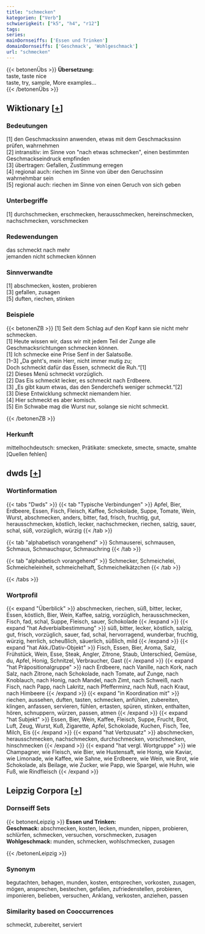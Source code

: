 ```yaml
---
title: "schmecken"
kategorien: ["Verb"]
schwierigkeit: ["k5", "h4", "r12"]
tags:
series:
mainDornseiffs: ['Essen und Trinken']
domainDornseiffs: ['Geschmack', 'Wohlgeschmack']
url: "schmecken"
---
```


{{< betonenÜbs >}}
**Übersetzung:**  
taste, taste nice  
taste, try, sample, More examples...  
{{< /betonenÜbs >}}

## Wiktionary [[+](https://de.wiktionary.org/wiki/schmecken)]

### Bedeutungen
[1] den Geschmackssinn anwenden, etwas mit dem Geschmackssinn prüfen, wahrnehmen  
[2] intransitiv: im Sinne von "nach etwas schmecken", einen bestimmten Geschmackseindruck empfinden  
[3] übertragen: Gefallen, Zustimmung erregen  
[4] regional auch: riechen im Sinne von über den Geruchssinn wahrnehmbar sein  
[5] regional auch: riechen im Sinne von einen Geruch von sich geben  

### Unterbegriffe
[1] durchschmecken, erschmecken, herausschmecken, hereinschmecken, nachschmecken, vorschmecken  

### Redewendungen
das schmeckt nach mehr  
jemanden nicht schmecken können  

### Sinnverwandte
[1] abschmecken, kosten, probieren  
[3] gefallen, zusagen  
[5] duften, riechen, stinken  

### Beispiele
{{< betonenZB >}}
[1] Seit dem Schlag auf den Kopf kann sie nicht mehr schmecken.  
[1] Heute wissen wir, dass wir mit jedem Teil der Zunge alle Geschmacksrichtungen schmecken können.  
[1] Ich schmecke eine Prise Senf in der Salatsoße.  
[1–3] „Da geht's, mein Herr, nicht immer mutig zu;  
Doch schmeckt dafür das Essen, schmeckt die Ruh.“[1]  
[2] Dieses Menü schmeckt vorzüglich.  
[2] Das Eis schmeckt lecker, es schmeckt nach Erdbeere.  
[3] „Es gibt kaum etwas, das den Senderchefs weniger schmeckt.“[2]  
[3] Diese Entwicklung schmeckt niemandem hier.  
[4] Hier schmeckt es aber komisch.  
[5] Ein Schwabe mag die Wurst nur, solange sie nicht schmeckt.  

{{< /betonenZB >}}
### Herkunft
mittelhochdeutsch: smecken, Prätikate: smeckete, smecte, smacte, smahte [Quellen fehlen]  



## dwds [[+](https://www.dwds.de/wb/schmecken)]

### Wortinformation
{{< tabs "Dwds" >}}
{{< tab "Typische Verbindungen" >}}
Apfel, Bier, Erdbeere, Essen, Fisch, Fleisch, Kaffee, Schokolade, Suppe, Tomate, Wein, Wurst, abschmecken, anders, bitter, fad, frisch, fruchtig, gut, herausschmecken, köstlich, lecker, nachschmecken, riechen, salzig, sauer, schal, süß, vorzüglich, würzig
{{< /tab >}}

{{< tab "alphabetisch vorangehend" >}}
Schmauserei, schmausen, Schmaus, Schmauchspur, Schmauchring
{{< /tab >}}

{{< tab "alphabetisch vorangehend" >}}
Schmecker, Schmeichelei, Schmeicheleinheit, schmeichelhaft, Schmeichelkätzchen
{{< /tab >}}

{{< /tabs >}}

### Wortprofil
{{< expand "Überblick" >}} abschmecken, riechen, süß, bitter, lecker, Essen, köstlich, Bier, Wein, Kaffee, salzig, vorzüglich, herausschmecken, Fisch, fad, schal, Suppe, Fleisch, sauer, Schokolade {{< /expand >}}
{{< expand "hat Adverbialbestimmung" >}} süß, bitter, lecker, köstlich, salzig, gut, frisch, vorzüglich, sauer, fad, schal, hervorragend, wunderbar, fruchtig, würzig, herrlich, scheußlich, säuerlich, süßlich, mild {{< /expand >}}
{{< expand "hat Akk./Dativ-Objekt" >}} Fisch, Essen, Bier, Aroma, Salz, Frühstück, Wein, Esse, Steak, Angler, Zitrone, Staub, Unterschied, Gemüse, du, Apfel, Honig, Schnitzel, Verbraucher, Gast {{< /expand >}}
{{< expand "hat Präpositionalgruppe" >}} nach Erdbeere, nach Vanille, nach Kork, nach Salz, nach Zitrone, nach Schokolade, nach Tomate, auf Zunge, nach Knoblauch, nach Honig, nach Mandel, nach Zimt, nach Schweiß, nach Fisch, nach Papp, nach Lakritz, nach Pfefferminz, nach Nuß, nach Kraut, nach Himbeere {{< /expand >}}
{{< expand "in Koordination mit" >}} riechen, aussehen, duften, tasten, schmecken, anfühlen, zubereiten, klingen, anfassen, servieren, fühlen, ertasten, spüren, stinken, enthalten, hören, schnuppern, würzen, passen, atmen {{< /expand >}}
{{< expand "hat Subjekt" >}} Essen, Bier, Wein, Kaffee, Fleisch, Suppe, Frucht, Brot, Luft, Zeug, Wurst, Kuß, Zigarette, Apfel, Schokolade, Kuchen, Fisch, Tee, Milch, Eis {{< /expand >}}
{{< expand "hat Verbzusatz" >}} abschmecken, herausschmecken, nachschmecken, durchschmecken, vorschmecken, hinschmecken {{< /expand >}}
{{< expand "hat vergl. Wortgruppe" >}} wie Champagner, wie Fleisch, wie Bier, wie Hustensaft, wie Honig, wie Kaviar, wie Limonade, wie Kaffee, wie Sahne, wie Erdbeere, wie Wein, wie Brot, wie Schokolade, als Beilage, wie Zucker, wie Papp, wie Spargel, wie Huhn, wie Fuß, wie Rindfleisch {{< /expand >}}

## Leipzig Corpora [[+](https://corpora.uni-leipzig.de/en/res?word=schmecken&corpusId=deu_newscrawl-public_2018)]

### Dornseiff Sets
{{< betonenLeipzig >}}
**Essen und Trinken:**  
**Geschmack:** abschmecken, kosten, lecken, munden, nippen, probieren, schlürfen, schmecken, versuchen, vorschmecken, zusagen  
**Wohlgeschmack:** munden, schmecken, wohlschmecken, zusagen  

{{< /betonenLeipzig >}}

### Synonym
begutachten, behagen, munden, kosten, entsprechen, vorkosten, zusagen, mögen, ansprechen, bestechen, gefallen, zufriedenstellen, probieren, imponieren, belieben, versuchen, Anklang, verkosten, anziehen, passen


### Similarity based on Cooccurrences
schmeckt, zubereitet, serviert

